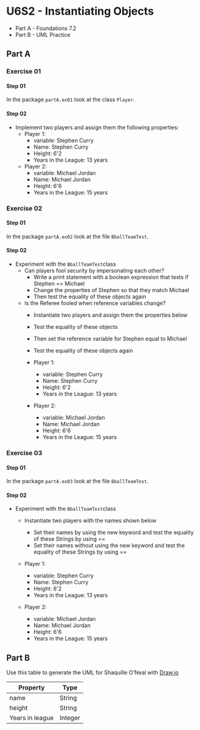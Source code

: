 # U6S2 - Instantiating Objects

* Part A - Foundations 7.2
* Part B - UML Practice


## Part A

### Exercise 01

#### Step 01

In the package `partA.ex01` look at the class `Player`.
#### Step 02

* Implement two players and assign them the following properties:
    * Player 1: 
      * variable: Stephen Curry
      * Name: Stephen Curry
      * Height: 6'2
      * Years in the League: 13 years
    * Player 2:
      * variable: Michael Jordan 
      * Name: Michael Jordan
      * Height: 6'6
      * Years in the League: 15 years

### Exercise 02

#### Step 01

In the package `partA.ex02` look at the file `BballTeamTest`.

#### Step 02

* Experiment with the `BballTeamTest`class
  * Can players fool security by impersonating each
    other?
    * Write a print statement with a boolean expression that tests
    if Stephen == Michael
    * Change the properties of Stephen so that they match Michael
    * Then test the equality of these objects again
  * Is the Referee fooled when reference variables change?
    * Instantiate two players and assign them the properties
    below
    * Test the equality of these objects
    * Then set the reference variable for Stephen equal to Michael
    * Test the equality of these objects again

    * Player 1:
      * variable: Stephen Curry
      * Name: Stephen Curry
      * Height: 6'2
      * Years in the League: 13 years
    * Player 2:
        * variable: Michael Jordan
        * Name: Michael Jordan
        * Height: 6'6
        * Years in the League: 15 years

### Exercise 03

#### Step 01

In the package `partA.ex03` look at the file `BballTeamTest`.

#### Step 02

* Experiment with the `BballTeamTest`class
    * Instantiate two players with the names shown below
      * Set their names by using the new keyword and test the
      equality of these Strings by using ==
      * Set their names without using the new keyword and test the
      equality of these Strings by using ==

    * Player 1:
      * variable: Stephen Curry
      * Name: Stephen Curry
      * Height: 6'2
      * Years in the League: 13 years
    * Player 2:
        * variable: Michael Jordan
        * Name: Michael Jordan
        * Height: 6'6
        * Years in the League: 15 years
      
## Part B
Use this table to generate the UML for Shaquille O'Neal with [Draw.io](https://app.diagrams.net/)

| Property        | Type |
|-----------------| ---- |
| name            | String|
| height          | String |
| Years in league | Integer |
